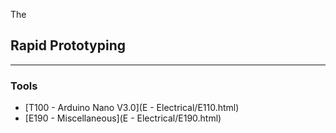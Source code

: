 The 

## Rapid Prototyping 
***

### Tools

- [T100  -  Arduino Nano V3.0](E - Electrical/E110.html)
- [E190  -  Miscellaneous](E - Electrical/E190.html)


